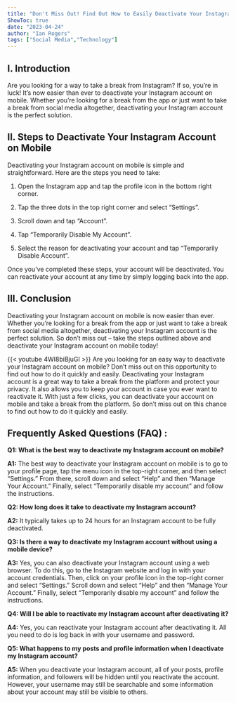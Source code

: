 ```yaml
---
title: "Don't Miss Out! Find Out How to Easily Deactivate Your Instagram Account on Mobile Now!"
ShowToc: true 
date: "2023-04-24"
author: "Ian Rogers" 
tags: ["Social Media","Technology"]
---
```

## I. Introduction

Are you looking for a way to take a break from Instagram? If so, you’re in luck! It’s now easier than ever to deactivate your Instagram account on mobile. Whether you’re looking for a break from the app or just want to take a break from social media altogether, deactivating your Instagram account is the perfect solution. 

## II. Steps to Deactivate Your Instagram Account on Mobile

Deactivating your Instagram account on mobile is simple and straightforward. Here are the steps you need to take: 

1. Open the Instagram app and tap the profile icon in the bottom right corner. 

2. Tap the three dots in the top right corner and select “Settings”. 

3. Scroll down and tap “Account”. 

4. Tap “Temporarily Disable My Account”. 

5. Select the reason for deactivating your account and tap “Temporarily Disable Account”. 

Once you’ve completed these steps, your account will be deactivated. You can reactivate your account at any time by simply logging back into the app. 

## III. Conclusion

Deactivating your Instagram account on mobile is now easier than ever. Whether you’re looking for a break from the app or just want to take a break from social media altogether, deactivating your Instagram account is the perfect solution. So don’t miss out – take the steps outlined above and deactivate your Instagram account on mobile today!

{{< youtube 4WI8biBjuGI >}} 
Are you looking for an easy way to deactivate your Instagram account on mobile? Don’t miss out on this opportunity to find out how to do it quickly and easily. Deactivating your Instagram account is a great way to take a break from the platform and protect your privacy. It also allows you to keep your account in case you ever want to reactivate it. With just a few clicks, you can deactivate your account on mobile and take a break from the platform. So don’t miss out on this chance to find out how to do it quickly and easily.

## Frequently Asked Questions (FAQ) :
**Q1: What is the best way to deactivate my Instagram account on mobile?**

**A1:** The best way to deactivate your Instagram account on mobile is to go to your profile page, tap the menu icon in the top-right corner, and then select “Settings.” From there, scroll down and select “Help” and then “Manage Your Account.” Finally, select “Temporarily disable my account” and follow the instructions.

**Q2: How long does it take to deactivate my Instagram account?**

**A2:** It typically takes up to 24 hours for an Instagram account to be fully deactivated. 

**Q3: Is there a way to deactivate my Instagram account without using a mobile device?**

**A3:** Yes, you can also deactivate your Instagram account using a web browser. To do this, go to the Instagram website and log in with your account credentials. Then, click on your profile icon in the top-right corner and select “Settings.” Scroll down and select “Help” and then “Manage Your Account.” Finally, select “Temporarily disable my account” and follow the instructions.

**Q4: Will I be able to reactivate my Instagram account after deactivating it?**

**A4:** Yes, you can reactivate your Instagram account after deactivating it. All you need to do is log back in with your username and password.

**Q5: What happens to my posts and profile information when I deactivate my Instagram account?**

**A5:** When you deactivate your Instagram account, all of your posts, profile information, and followers will be hidden until you reactivate the account. However, your username may still be searchable and some information about your account may still be visible to others.




